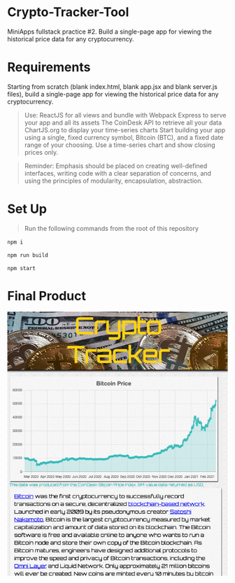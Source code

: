 # Crypto-Tracker-Tool
MiniApps fullstack practice #2. Build a single-page app for viewing the historical price data for any cryptocurrency.

# Requirements
Starting from scratch (blank index.html, blank app.jsx and blank server.js files), build a single-page app for viewing the historical price data for any cryptocurrency.

> Use:
ReactJS for all views and bundle with Webpack
Express to serve your app and all its assets
The CoinDesk API  to retrieve all your data
ChartJS.org to display your time-series  charts
Start building your app using a single, fixed currency symbol, Bitcoin (BTC), and a fixed date range of your choosing. Use a time-series chart and show closing prices only.

> Reminder:
Emphasis should be placed on creating well-defined interfaces, writing code with a clear separation of concerns, and using the principles of modularity, encapsulation, abstraction.

# Set Up
> Run the following commands from the root of this repository
```
npm i
```
```
npm run build
```
```
npm start
```

# Final Product

![final product](./CryptoTrackerTool.png)
